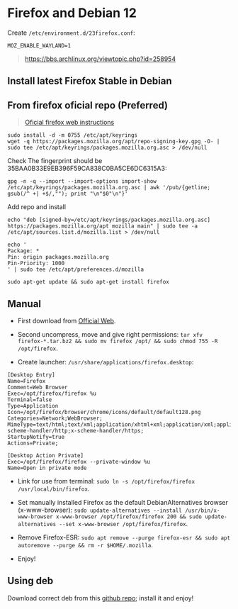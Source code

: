 # Firefox and Debian 12

Create `/etc/environment.d/23firefox.conf`:

```
MOZ_ENABLE_WAYLAND=1
```

> https://bbs.archlinux.org/viewtopic.php?id=258954

## Install latest Firefox Stable in Debian

## From firefox oficial repo (Preferred)

> [Oficial firefox web instructions](https://support.mozilla.org/en-US/kb/install-firefox-linux#w_install-firefox-deb-package-for-debian-based-distributions)

```
sudo install -d -m 0755 /etc/apt/keyrings
wget -q https://packages.mozilla.org/apt/repo-signing-key.gpg -O- | sudo tee /etc/apt/keyrings/packages.mozilla.org.asc > /dev/null
```

Check The fingerprint should be 35BAA0B33E9EB396F59CA838C0BA5CE6DC6315A3:

```
gpg -n -q --import --import-options import-show /etc/apt/keyrings/packages.mozilla.org.asc | awk '/pub/{getline; gsub(/^ +| +$/,""); print "\n"$0"\n"}' 
```

Add repo and install

```
echo "deb [signed-by=/etc/apt/keyrings/packages.mozilla.org.asc] https://packages.mozilla.org/apt mozilla main" | sudo tee -a /etc/apt/sources.list.d/mozilla.list > /dev/null

echo '
Package: *
Pin: origin packages.mozilla.org
Pin-Priority: 1000
' | sudo tee /etc/apt/preferences.d/mozilla

sudo apt-get update && sudo apt-get install firefox
```


## Manual 
* First download from [Official Web](https://www.mozilla.org/es-ES/firefox/new/).

* Second uncompress, move and give right permissions: `tar xfv firefox-*.tar.bz2 && sudo mv firefox /opt/ && sudo chmod 755 -R /opt/firefox`.
* Create launcher: `/usr/share/applications/firefox.desktop`:

```
[Desktop Entry]
Name=Firefox
Comment=Web Browser
Exec=/opt/firefox/firefox %u
Terminal=false
Type=Application
Icon=/opt/firefox/browser/chrome/icons/default/default128.png
Categories=Network;WebBrowser;
MimeType=text/html;text/xml;application/xhtml+xml;application/xml;application/vnd.mozilla.xul+xml;application/rss+xml;application/rdf+xml;image/gif;image/jpeg;image/png;x-scheme-handler/http;x-scheme-handler/https;
StartupNotify=true
Actions=Private;

[Desktop Action Private]
Exec=/opt/firefox/firefox --private-window %u
Name=Open in private mode
```

* Link for use from terminal: `sudo ln -s /opt/firefox/firefox /usr/local/bin/firefox`.

* Set manually installed Firefox as the default DebianAlternatives browser (x-www-browser): `sudo update-alternatives --install /usr/bin/x-www-browser x-www-browser /opt/firefox/firefox 200 && sudo update-alternatives --set x-www-browser /opt/firefox/firefox`.

* Remove Firefox-ESR: `sudo apt remove --purge firefox-esr && sudo apt autoremove --purge && rm -r $HOME/.mozilla`.
* Enjoy!

## Using deb

Download correct deb from this [github repo](https://github.com/degaart/firefox-user-installer.git); install it and enjoy!
